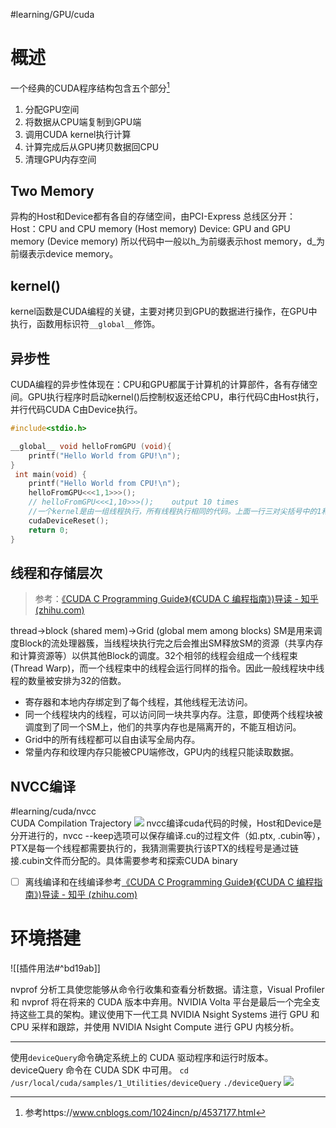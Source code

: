 #learning/GPU/cuda

# 概述
一个经典的CUDA程序结构包含五个部分[^1]
1. 分配GPU空间
2. 将数据从CPU端复制到GPU端
3. 调用CUDA kernel执行计算
4. 计算完成后从GPU拷贝数据回CPU
5. 清理GPU内存空间

## Two Memory
异构的Host和Device都有各自的存储空间，由PCI-Express 总线区分开：
Host：CPU and CPU memory (Host memory)
Device: GPU and GPU memory (Device memory)
所以代码中一般以h_为前缀表示host memory，d_为前缀表示device memory。

## kernel()
kernel函数是CUDA编程的关键，主要对拷贝到GPU的数据进行操作，在GPU中执行，函数用标识符`__global__`修饰。

## 异步性
CUDA编程的异步性体现在：CPU和GPU都属于计算机的计算部件，各有存储空间。GPU执行程序时启动kernel()后控制权返还给CPU，串行代码C由Host执行，并行代码CUDA C由Device执行。



```CPP
#include<stdio.h>

__global__ void helloFromGPU (void){
    printf("Hello World from GPU!\n");
}
 int main(void) {
    printf("Hello World from CPU!\n");
    helloFromGPU<<<1,1>>>();
    // helloFromGPU<<<1,10>>>();    output 10 times
    //一个kernel是由一组线程执行，所有线程执行相同的代码。上面一行三对尖括号中的1和10 表明了该function将有10个线程
    cudaDeviceReset();
    return 0;
}
```

## 线程和存储层次
>参考：[《CUDA C Programming Guide》(《CUDA C 编程指南》)导读 - 知乎 (zhihu.com)](https://zhuanlan.zhihu.com/p/53773183)

thread→block (shared mem)→Grid (global mem among blocks)
SM是用来调度Block的流处理器簇，当线程块执行完之后会推出SM释放SM的资源（共享内存和计算资源等）以供其他Block的调度。32个相邻的线程会组成一个线程束(Thread Warp)，而一个线程束中的线程会运行同样的指令。因此一般线程块中线程的数量被安排为32的倍数。
-   寄存器和本地内存绑定到了每个线程，其他线程无法访问。
-   同一个线程块内的线程，可以访问同一块共享内存。注意，即使两个线程块被调度到了同一个SM上，他们的共享内存也是隔离开的，不能互相访问。
-   Grid中的所有线程都可以自由读写全局内存。
-   常量内存和纹理内存只能被CPU端修改，GPU内的线程只能读取数据。


## NVCC编译
#learning/cuda/nvcc  
CUDA Compilation Trajectory
![](https://docs.nvidia.com/cuda/cuda-compiler-driver-nvcc/graphics/cuda-compilation-from-cu-to-executable.png)
nvcc编译cuda代码的时候，Host和Device是分开进行的，nvcc --keep选项可以保存编译.cu的过程文件（如.ptx, .cubin等），PTX是每一个线程都需要执行的，我猜测需要执行该PTX的线程号是通过链接.cubin文件而分配的。具体需要参考和探索CUDA binary
- [ ] 离线编译和在线编译参考[《CUDA C Programming Guide》(《CUDA C 编程指南》)导读 - 知乎 (zhihu.com)](https://zhuanlan.zhihu.com/p/53773183)


# 环境搭建
![[插件用法#^bd19ab]]




nvprof 分析工具使您能够从命令行收集和查看分析数据。请注意，Visual Profiler 和 nvprof 将在将来的 CUDA 版本中弃用。NVIDIA Volta 平台是最后一个完全支持这些工具的架构。建议使用下一代工具 NVIDIA Nsight Systems 进行 GPU 和 CPU 采样和跟踪，并使用 NVIDIA Nsight Compute 进行 GPU 内核分析。

---
使用`deviceQuery`命令确定系统上的 CUDA 驱动程序和运行时版本。deviceQuery 命令在 CUDA SDK 中可用。
`cd /usr/local/cuda/samples/1_Utilities/deviceQuery`
`./deviceQuery`
![](https://zjpimage.oss-cn-qingdao.aliyuncs.com/deviceQuery%E6%9F%A5%E7%9C%8BCUDA%E9%A9%B1%E5%8A%A8%E7%A8%8B%E5%BA%8F%E5%92%8C%E8%BF%90%E8%A1%8C%E6%97%B6%E7%89%88%E6%9C%AC.png)



[^1]: 参考https://www.cnblogs.com/1024incn/p/4537177.html

